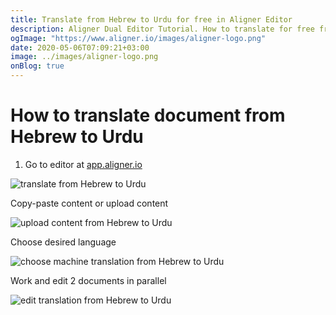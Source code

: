 ```yaml
---
title: Translate from Hebrew to Urdu for free in Aligner Editor
description: Aligner Dual Editor Tutorial. How to translate for free from Hebrew to Urdu. Aligner is multilingual document management platform. 
ogImage: "https://www.aligner.io/images/aligner-logo.png"
date: 2020-05-06T07:09:21+03:00
image: ../images/aligner-logo.png
onBlog: true
---
```


# How to translate document from Hebrew to Urdu

1. Go to editor at [app.aligner.io](https://app.aligner.io "Aligner App web page")

![translate from Hebrew to Urdu](../aligner-blank-editor.png "translate from Hebrew to Urdu")

Copy-paste content or upload content

![upload content from Hebrew to Urdu](../aligner-uploaded-document.png "upload content from Hebrew to Urdu")

Choose desired language

![choose machine translation from Hebrew to Urdu](../aligner-language-dropdown.png "choose machine translation from Hebrew to Urdu")

Work and edit 2 documents in parallel

![edit translation from Hebrew to Urdu](../aligner-double-sitded-editor.png "edit translation from Hebrew to Urdu")

